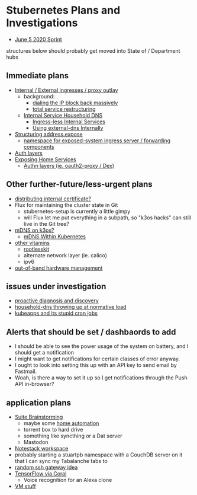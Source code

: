 # Stubernetes Plans and Investigations

- [June 5 2020 Sprint](0797b86d-85be-439b-8b5f-c5477026a8b8.md)

structures below should probably get moved into State of / Department hubs

## Immediate plans

- [Internal / External ingresses / proxy outlay](911b54f8-89e0-4b92-a07c-cfee57f69d7a.md)
  - background:
    - [dialing the IP block back massively](07e52fe5-91ae-4f98-a565-dcf10e3232c2.md)
    - [total service restructuring](de490ea9-f480-4e03-a671-0d1173753c53.md)
  - [Internal Service Household DNS](9c5c2983-d09d-46de-aace-207223bc82a6.md)
    - [Ingress-less Internal Services](2bb638db-594b-448d-a643-988be98d612c.md)
    - [Using external-dns Internally](5027bedf-e8e5-4900-ac7f-c988a4b89b32.md)
- [Structuring address.expose](cc62331b-165f-445a-ac1c-7166e0d25591.md)
  - [namespace for exposed-system ingress server / forwarding components](78628f7d-78e4-440c-a92e-c60f9f09be7b.md)
- [Auth layers](3742c69e-5707-449a-a23c-ae56f2931114.md)
- [Exposing Home Services](a7a4dc01-33cc-4466-aac4-582dcb86e8e3.md)
    - [Authn layers (ie. oauth2-proxy / Dex)](4e8ff63a-1af5-472f-894e-aa77c859ba10.md)

## Other further-future/less-urgent plans

- [distributing internal certificate?](b07aa324-ac8d-4b4d-99d2-d0dd11168b4a.md)
- Flux for maintaining the cluster state in Git
  - stubernetes-setup is currently a little gimpy
  - will Flux let me put everything in a subpath, so "k3os hacks" can still live in the Git tree?
- [mDNS on k3os?](7aac9bcb-56da-4767-88e2-fc7e36fe4a1a.md)
  - [mDNS Within Kubernetes](82344970-ee2e-4830-9c30-d14d8c4f0f55.md)
- [other vitamins](6eaacf19-314a-4d54-a197-8ee0430f6273.md)
  - [rootlesskit](8f3bc39c-c54d-4156-958d-5571e353309b.md)
  - alternate network layer (ie. calico)
  - ipv6
- [out-of-band hardware management](4c4ef560-d283-4665-8fcb-25c2addd9253.md)

## issues under investigation

- [proactive diagnosis and discovery](e1115e77-62fa-40c5-abbc-bd81c1118d2d.md)
- [household-dns throwing up at normative load](b732fb93-07d4-4ca1-a0e1-306e4ac98a35.md)
- [kubeapps and its stupid cron jobs](18a4adb8-23e9-4f89-adea-b61a8d077ebb.md)

## Alerts that should be set / dashbaords to add

- I should be able to see the power usage of the system on battery, and I should get a notification
- I might want to get notifications for certain classes of error anyway.
- I ought to look into setting this up with an API key to send email by Fastmail.
- Woah, is there a way to set it up so I get notifications through the Push API in-browser?

## application plans

- [Suite Brainstorming](a6b94843-8569-4a45-a25d-ae69a2d9fc22.md)
  - maybe some [home automation](92b3ba74-2df9-4879-9e9c-234421cece41.md)
  - torrent box to hard drive
  - something like syncthing or a Dat server
  - Mastodon
- [Notestack workspace](40517705-1f53-4629-8fe3-cc6733bcf3b0.md)
- probably starting a stuartpb namespace with a CouchDB server on it that I can sync my Tabalanche tabs to
- [random ssh gateway idea](b2c1365f-1a45-40a7-a853-1863eef58c38.md)
- [TensorFlow via Coral](09282b35-a21c-4c97-a5ed-7f015d6735d1.md)
  - Voice recognition for an Alexa clone
- [VM stuff](a48a24b4-28b1-4658-aa93-56022ab95f48.md)
